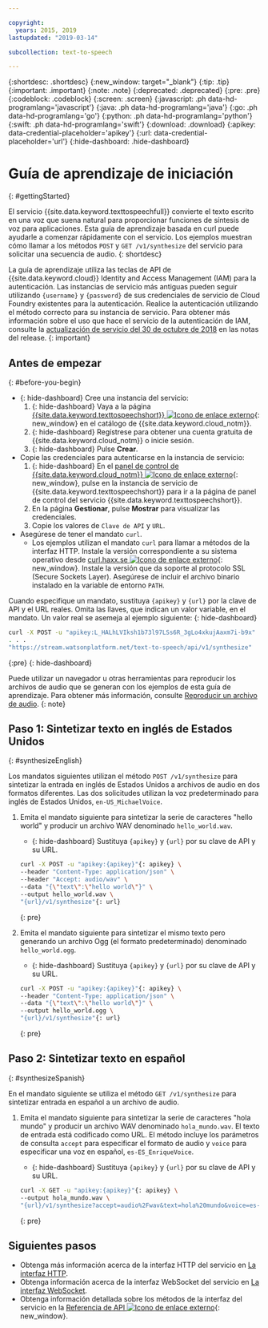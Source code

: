 ```yaml
---

copyright:
  years: 2015, 2019
lastupdated: "2019-03-14"

subcollection: text-to-speech

---
```


{:shortdesc: .shortdesc}
{:new_window: target="_blank"}
{:tip: .tip}
{:important: .important}
{:note: .note}
{:deprecated: .deprecated}
{:pre: .pre}
{:codeblock: .codeblock}
{:screen: .screen}
{:javascript: .ph data-hd-programlang='javascript'}
{:java: .ph data-hd-programlang='java'}
{:go: .ph data-hd-programlang='go'}
{:python: .ph data-hd-programlang='python'}
{:swift: .ph data-hd-programlang='swift'}
{:download: .download}
{:apikey: data-credential-placeholder='apikey'}
{:url: data-credential-placeholder='url'}
{:hide-dashboard: .hide-dashboard}

# Guía de aprendizaje de iniciación
{: #gettingStarted}

El servicio {{site.data.keyword.texttospeechfull}} convierte el texto escrito en una voz que suena natural para proporcionar funciones de síntesis de voz para aplicaciones. Esta guía de aprendizaje basada en curl puede ayudarle a comenzar rápidamente con el servicio. Los ejemplos muestran cómo llamar a los métodos `POST` y `GET /v1/synthesize` del servicio para solicitar una secuencia de audio.
{: shortdesc}

La guía de aprendizaje utiliza las teclas de API de {{site.data.keyword.cloud}} Identity and Access Management (IAM) para la autenticación. Las instancias de servicio más antiguas pueden seguir utilizando `{username}` y `{password}` de sus credenciales de servicio de Cloud Foundry existentes para la autenticación. Realice la autenticación utilizando el método correcto para su instancia de servicio. Para obtener más información sobre el uso que hace el servicio de la autenticación de IAM, consulte la [actualización de servicio del 30 de octubre de 2018](/docs/services/text-to-speech/release-notes.html#October2018) en las notas del release.
{: important}

## Antes de empezar
{: #before-you-begin}

- {: hide-dashboard}  Cree una instancia del servicio:
    1.  {: hide-dashboard} Vaya a la página [{{site.data.keyword.texttospeechshort}} ![Icono de enlace externo](../../icons/launch-glyph.svg "Icono de enlace externo")](https://{DomainName}/catalog/services/text-to-speech){: new_window} en el catálogo de {{site.data.keyword.cloud_notm}}.
    1.  {: hide-dashboard} Regístrese para obtener una cuenta gratuita de {{site.data.keyword.cloud_notm}} o inicie sesión.
    1.  {: hide-dashboard} Pulse **Crear**.
-   Copie las credenciales para autenticarse en la instancia de servicio:
    1.  {: hide-dashboard} En el [panel de control de {{site.data.keyword.cloud_notm}} ![Icono de enlace externo](../../icons/launch-glyph.svg "Icono de enlace externo")](https://{DomainName}/dashboard/apps){: new_window}, pulse en la instancia de servicio de {{site.data.keyword.texttospeechshort}} para ir a la página de panel de control del servicio {{site.data.keyword.texttospeechshort}}.
    1.  En la página **Gestionar**, pulse **Mostrar** para visualizar las credenciales.
    1.  Copie los valores de `Clave de API` y `URL`.
-   Asegúrese de tener el mandato `curl`.
    -   Los ejemplos utilizan el mandato `curl` para llamar a métodos de la interfaz HTTP. Instale la versión correspondiente a su sistema operativo desde [curl.haxx.se ![Icono de enlace externo](../../icons/launch-glyph.svg "Icono de enlace externo")](https://curl.haxx.se/){: new_window}. Instale la versión que da soporte al protocolo SSL (Secure Sockets Layer). Asegúrese de incluir el archivo binario instalado en la variable de entorno `PATH`.

Cuando especifique un mandato, sustituya `{apikey}` y `{url}` por la clave de API y el URL reales. Omita las llaves, que indican un valor variable, en el mandato. Un valor real se asemeja al ejemplo siguiente:
{: hide-dashboard}

```bash
curl -X POST -u "apikey:L_HALhLVIksh1b73l97LSs6R_3gLo4xkujAaxm7i-b9x"
. . .
"https://stream.watsonplatform.net/text-to-speech/api/v1/synthesize"
```
{:pre}
{: hide-dashboard}

Puede utilizar un navegador u otras herramientas para reproducir los archivos de audio que se generan con los ejemplos de esta guía de aprendizaje. Para obtener más información, consulte [Reproducir un archivo de audio](/docs/services/text-to-speech/audio-formats.html#formatsPlay).
{: note}

## Paso 1: Sintetizar texto en inglés de Estados Unidos
{: #synthesizeEnglish}

Los mandatos siguientes utilizan el método `POST /v1/synthesize` para sintetizar la entrada en inglés de Estados Unidos a archivos de audio en dos formatos diferentes. Las dos solicitudes utilizan la voz predeterminado para inglés de Estados Unidos, `en-US_MichaelVoice`.

1.  Emita el mandato siguiente para sintetizar la serie de caracteres "hello world" y producir un archivo WAV denominado `hello_world.wav`.
    -   {: hide-dashboard} Sustituya `{apikey}` y `{url}` por su clave de API y su URL.

    ```bash
    curl -X POST -u "apikey:{apikey}"{: apikey} \
    --header "Content-Type: application/json" \
    --header "Accept: audio/wav" \
    --data "{\"text\":\"hello world\"}" \
    --output hello_world.wav \
    "{url}/v1/synthesize"{: url}
    ```
    {: pre}

1.  Emita el mandato siguiente para sintetizar el mismo texto pero generando un archivo Ogg (el formato predeterminado) denominado `hello_world.ogg`.
    -   {: hide-dashboard} Sustituya `{apikey}` y `{url}` por su clave de API y su URL.

    ```bash
    curl -X POST -u "apikey:{apikey}"{: apikey} \
    --header "Content-Type: application/json" \
    --data "{\"text\":\"hello world\"}" \
    --output hello_world.ogg \
    "{url}/v1/synthesize"{: url}
    ```
    {: pre}

## Paso 2: Sintetizar texto en español
{: #synthesizeSpanish}

En el mandato siguiente se utiliza el método `GET /v1/synthesize` para sintetizar entrada en español a un archivo de audio.

1.  Emita el mandato siguiente para sintetizar la serie de caracteres "hola mundo" y producir un archivo WAV denominado `hola_mundo.wav`. El texto de entrada está codificado como URL. El método incluye los parámetros de consulta `accept` para especificar el formato de audio y `voice` para especificar una voz en español, `es-ES_EnriqueVoice`.
    -   {: hide-dashboard} Sustituya `{apikey}` y `{url}` por su clave de API y su URL.

    ```bash
    curl -X GET -u "apikey:{apikey}"{: apikey} \
    --output hola_mundo.wav \
    "{url}/v1/synthesize?accept=audio%2Fwav&text=hola%20mundo&voice=es-ES_EnriqueVoice"{: url}
    ```
    {: pre}

## Siguientes pasos

-   Obtenga más información acerca de la interfaz HTTP del servicio en [La interfaz HTTP](/docs/services/text-to-speech/http.html).
-   Obtenga información acerca de la interfaz WebSocket del servicio en [La interfaz WebSocket](/docs/services/text-to-speech/websockets.html).
-   Obtenga información detallada sobre los métodos de la interfaz del servicio en la [Referencia de API ![Icono de enlace externo](../../icons/launch-glyph.svg "Icono de enlace externo")](https://{DomainName}/apidocs/text-to-speech){: new_window}.
